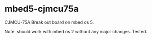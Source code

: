 # mbed5-cjmcu75a
CJMCU-75A Break out board on mbed os 5.

Note: should work with mbed os 2 without any major changes. Tested.
